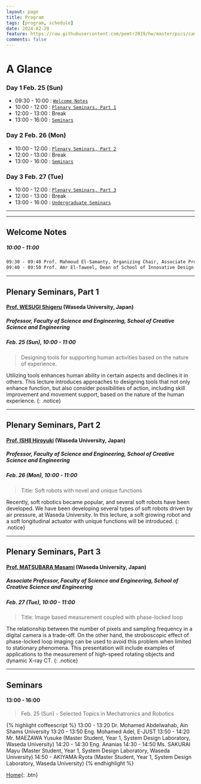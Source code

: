 ```yaml
---
layout: page
title: Program
tags: [program, schedule]
date: 2024-02-20
feature: https://raw.githubusercontent.com/pemtr2019/hw/master/pics/campushq2.jpg
comments: false
---
```



# A Glance

### Day 1 Feb. 25 (Sun)

* 09:30 - 10:00 : [`Welcome Notes`](#welcome-notes)
* 10:00 - 12:00 : [`Plenary Seminars, Part 1`](#prof-wesugi-shigeru-waseda-university-japan)
* 12:00 - 13:00 : Break
* 13:00 - 16:00 : [`Seminars`](#prof-miyashita-tomoyuki-waseda-university-japan)

### Day 2 Feb. 26 (Mon)

* 10:00 - 12:00 : [`Plenary Seminars, Part 2`](#prof-ishii-hiroyuki-waseda-university-japan)
* 12:00 - 13:00 : Break
* 13:00 - 16:00 : [`Seminars`](#tutorials)

### Day 3 Feb. 27 (Tue)

* 10:00 - 12:00 : [`Plenary Seminars, Part 3`](#prof-matsubara-masami-waseda-university-japan)
* 12:00 - 13:00 : Break
* 13:00 - 16:00 : [`Undergraduate Seminars`](#laboratory-sessions)

---
---

## Welcome Notes

##### 10:00 - 11:00

~~~ html
09:30 - 09:40 Prof. Mahmoud El-Samanty, Organizing Chair, Associate Professor at The Department of Mechatronics and Robotics, E-JUST
09:40 - 09:50 Prof. Amr El-Taweel, Dean of School of Innovative Design Engineering, E-JUST
~~~

---


## Plenary Seminars, Part 1


#### [Prof. WESUGI Shigeru](https://www.wesugi.mech.waseda.ac.jp) (Waseda University, Japan)
##### Professor, Faculty of Science and Engineering, School of Creative Science and Engineering
##### Feb. 25 (Sun), 10:00 - 11:00

> Designing tools for supporting human activities based on the nature of experience.

Utilizing tools enhances human ability in certain aspects and declines it in others. This lecture introduces approaches to designing tools that not only enhance function, but also consider possibilities of action, including skill improvement and movement support, based on the nature of the human experience.
{: .notice}
 

---

## Plenary Seminars, Part 2



#### [Prof. ISHII Hiroyuki](http://www.ishii.mmech.waseda.ac.jp/) (Waseda University, Japan)
##### Professor, Faculty of Science and Engineering, School of Creative Science and Engineering
##### Feb. 26 (Mon), 10:00 - 11:00

> Title: Soft robots with novel and unique functions

Recently, soft robotics became popular, and several soft robots have been developed. We have been developing several types of soft robots driven by air pressure, at Waseda University. In this lecture, a soft growing robot and a soft longitudinal actuator with unique functions will be introduced.
{: .notice}



---

## Plenary Seminars, Part 3


#### [Prof. MATSUBARA Masami]() (Waseda University, Japan)
##### Associate Professor, Faculty of Science and Engineering, School of Creative Science and Engineering
##### Feb. 27 (Tue), 10:00 - 11:00

> Title: Image based measurement coupled with phase-locked loop

The relationship between the number of pixels and sampling frequency in a digital camera is a trade-off. On the other hand, the stroboscopic effect of phase-locked loop imaging can be used to avoid this problem when limited to stationary phenomena. This presentation will include examples of applications to the measurement of high-speed rotating objects and dynamic X-ray CT.
{: .notice}



---


## Seminars
#### 13:00 - 16:00

> Feb. 25 (Sun) - Selected Topics in Mechatronics and Robotics

{% highlight coffeescript %}
13:00 - 13:20 Dr. Mohamed Abdelwahab, Ain Shams University
13:20 - 13:50 Eng. Mohamed Adel, E-JUST
13:50 - 14:20 Mr. MAEZAWA Yusuke (Master Student, Year 1, System Design Laboratory, Waseda University)
14:20 - 14:30 Eng. Ananias
14:30 - 14:50 Ms. SAKURAI Mayu (Master Student, Year 1, System Design Laboratory, Waseda University)
14:50 - 
AKIYAMA Ryota (Master Student, Year 1, System Design Laboratory, Waseda University)
{% endhighlight %}




[Home](https://pemtr2024.github.io){: .btn}

